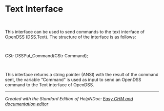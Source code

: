 # Text Interface

&nbsp;

This interface can be used to send commands to the text interface of OpenDSS (DSS.Text). The structure of the interface is as follows:

&nbsp;

CStr DSSPut\_Command(CStr Command);

&nbsp;

This interface returns a string pointer (ANSI) with the result of the command sent, the variable “Command” is used as input to send an OpenDSS command to the Text interface of OpenDSS.


***
_Created with the Standard Edition of HelpNDoc: [Easy CHM and documentation editor](<https://www.helpndoc.com>)_
